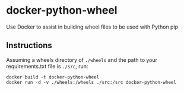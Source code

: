 # docker-python-wheel
Use Docker to assist in building wheel files to be used with Python pip

## Instructions
Assuming a wheels directory of `./wheels` and the path to your
requirements.txt file is `./src`, run:

```
docker build -t docker-python-wheel
docker run -d -v ./wheels:/wheels ./src:/src docker-python-wheel
```
